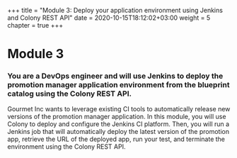 +++
title = "Module 3: Deploy your application environment using Jenkins and Colony REST API"
date = 2020-10-15T18:12:02+03:00
weight = 5
chapter = true
+++

# Module 3

### You are a DevOps engineer and will use Jenkins to deploy the promotion manager application environment from the blueprint catalog using the Colony REST API. 
Gourmet Inc wants to leverage existing CI tools to automatically release new versions of the promotion manager application.
In this module, you will use Colony to deploy and configure the Jenkins CI platform. 
Then, you will run a Jenkins job that will automatically deploy the latest version of the promotion app, retrieve the URL of the deployed app, run your test, and terminate the environment using the Colony REST API.
